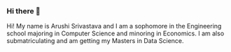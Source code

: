 ### Hi there 👋

Hi! My name is Arushi Srivastava and I am a sophomore in the Engineering school majoring in Computer Science and minoring in Economics. I am also submatriculating and am getting my Masters in Data Science.

<!--
**arushsriv/arushsriv** is a ✨ _special_ ✨ repository because its `README.md` (this file) appears on your GitHub profile.

Here are some ideas to get you started:

- 🔭 I’m currently working on ...
- 🌱 I’m currently learning ...
- 👯 I’m looking to collaborate on ...
- 🤔 I’m looking for help with ...
- 💬 Ask me about ...
- 📫 How to reach me: ...
- 😄 Pronouns: ...
- ⚡ Fun fact: ...
-->
